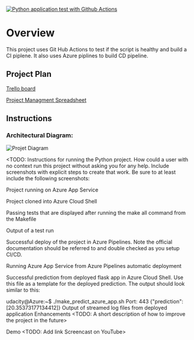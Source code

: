 [![Python application test with Github Actions](https://github.com/mgorkii-nlplogix/azure-devops-ML/actions/workflows/pythonapp.yml/badge.svg)](https://github.com/mgorkii-nlplogix/azure-devops-ML/actions/workflows/pythonapp.yml)

# Overview
This project uses Git Hub Actions to test if the script is healthy and build a CI piplene. It also uses Azure piplines to build CD pipeline. 


## Project Plan
[Trello board](https://trello.com/b/EsRMtX99/devops-pipeline) 


[Project Managment Spreadsheet](https://github.com/mgorkii-nlplogix/azure-devops-ML/blob/main/project-management.xlsx)

## Instructions
 
### Architectural Diagram: 
![Projet Diagram](https://user-images.githubusercontent.com/82521640/139153485-6cb3ce0b-a007-49a4-9016-90a48b0d7269.png)


<TODO: Instructions for running the Python project. How could a user with no context run this project without asking you for any help. Include screenshots with explicit steps to create that work. Be sure to at least include the following screenshots:

Project running on Azure App Service

Project cloned into Azure Cloud Shell

Passing tests that are displayed after running the make all command from the Makefile

Output of a test run

Successful deploy of the project in Azure Pipelines. Note the official documentation should be referred to and double checked as you setup CI/CD.

Running Azure App Service from Azure Pipelines automatic deployment

Successful prediction from deployed flask app in Azure Cloud Shell. Use this file as a template for the deployed prediction. The output should look similar to this:

udacity@Azure:~$ ./make_predict_azure_app.sh
Port: 443
{"prediction":[20.35373177134412]}
Output of streamed log files from deployed application
Enhancements
<TODO: A short description of how to improve the project in the future>

Demo
<TODO: Add link Screencast on YouTube>

